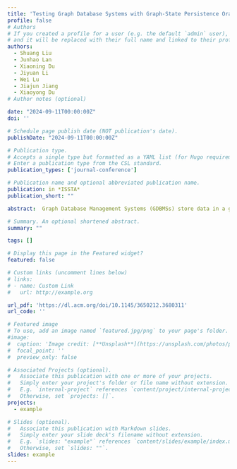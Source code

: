 ```yaml
---
title: 'Testing Graph Database Systems with Graph-State Persistence Oracle'
profile: false
# Authors
# If you created a profile for a user (e.g. the default `admin` user), write the username (folder name) here
# and it will be replaced with their full name and linked to their profile.
authors:
  - Shuang Liu
  - Junhao Lan
  - Xiaoning Du
  - Jiyuan Li
  - Wei Lu
  - Jiajun Jiang
  - Xiaoyong Du
# Author notes (optional)

date: "2024-09-11T00:00:00Z"
doi: ''

# Schedule page publish date (NOT publication's date).
publishDate: "2024-09-11T00:00:00Z"

# Publication type.
# Accepts a single type but formatted as a YAML list (for Hugo requirements).
# Enter a publication type from the CSL standard.
publication_types: ['journal-conference']

# Publication name and optional abbreviated publication name.
publication: in *ISSTA*
publication_short: ""

abstract:  Graph Database Management Systems (GDBMSs) store data in a graph format, facilitating rapid querying of nodes and relationships. This structure is particularly advantageous for applications like social networks and recommendation systems, which often involve frequent writing operations—such as adding new nodes, creating relationships, or modifying existing data—that potentially introduce bugs. However, existing GDBMS testing approaches tend to overlook these writing functionalities, failing to detect bugs arising from such operations. In this paper we present GraspDB, the first metamorphic testing approach specifically designed to identify bugs related to writing operations in graph database systems. GraspDB employs the Graph-State Persistence oracle, which is based on the Labeled Property Graph Isomorphism (LPG-Isomorphism) and Labeled Property Subgraph Isomorphism (LPSG-Isomorphism) relations. We also develop three classes of mutation rules aimed at engaging more diverse writing-related code logic. GraspDB has successfully detected 77 unique, previously unknown bugs across four popular open source graph database engines, among which 58 bugs are confirmed by developers, 43 bugs have been fixed and 31 are related to writing operations.

# Summary. An optional shortened abstract.
summary: ""

tags: []

# Display this page in the Featured widget?
featured: false

# Custom links (uncomment lines below)
# links:
# - name: Custom Link
#   url: http://example.org

url_pdf: 'https://dl.acm.org/doi/10.1145/3650212.3680311'
url_code: ''

# Featured image
# To use, add an image named `featured.jpg/png` to your page's folder.
#image:
#  caption: 'Image credit: [**Unsplash**](https://unsplash.com/photos/pLCdAaMFLTE)'
#  focal_point: ''
#  preview_only: false

# Associated Projects (optional).
#   Associate this publication with one or more of your projects.
#   Simply enter your project's folder or file name without extension.
#   E.g. `internal-project` references `content/project/internal-project/index.md`.
#   Otherwise, set `projects: []`.
projects:
  - example

# Slides (optional).
#   Associate this publication with Markdown slides.
#   Simply enter your slide deck's filename without extension.
#   E.g. `slides: "example"` references `content/slides/example/index.md`.
#   Otherwise, set `slides: ""`.
slides: example
---
```

